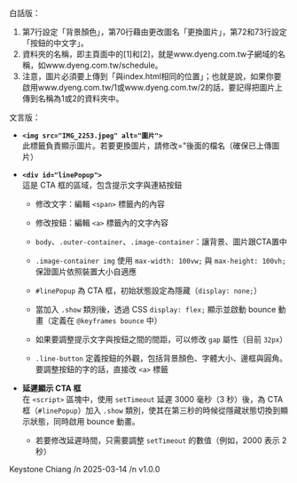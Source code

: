 白話版：

1. 第7行設定「背景顏色」，第70行藉由更改圖名「更換圖片」，第72和73行設定「按鈕的中文字」。
2. 資料夾的名稱，即主頁面中的[1]和[2]，就是www.dyeng.com.tw子網域的名稱，如www.dyeng.com.tw/schedule。
3. 注意，圖片必須要上傳到「與index.html相同的位置」；也就是說，如果你要啟用www.dyeng.com.tw/1或www.dyeng.com.tw/2的話，要記得把圖片上傳到名稱為1或2的資料夾中。
   


文言版：

- **`<img src="IMG_2253.jpeg" alt="圖片">`**  
  此標籤負責顯示圖片。若要更換圖片，請修改="後面的檔名（確保已上傳圖片）

- **`<div id="linePopup">`**  
  這是 CTA 框的區域，包含提示文字與連結按鈕  
  - 修改文字：編輯 `<span>` 標籤內的內容  
  - 修改按鈕：編輯 `<a>` 標籤內的文字內容

  - `body`、`.outer-container`、`.image-container`：讓背景、圖片跟CTA置中  

  - `.image-container img` 使用 `max-width: 100vw;` 與 `max-height: 100vh;` 保證圖片依照裝置大小自適應

  - `#linePopup` 為 CTA 框，初始狀態設定為隱藏（`display: none;`）  
  - 當加入 `.show` 類別後，透過 CSS `display: flex;` 顯示並啟動 bounce 動畫（定義在 `@keyframes bounce` 中）
  - 如果要調整提示文字與按鈕之間的間距，可以修改 `gap` 屬性（目前 `32px`）

  - `.line-button` 定義按鈕的外觀，包括背景顏色、字體大小、邊框與圓角。要調整按鈕的字的話，直接改 `<a>` 標籤

- **延遲顯示 CTA 框**  
  在 `<script>` 區塊中，使用 `setTimeout` 延遲 3000 毫秒（3 秒）後，為 CTA 框（`#linePopup`）加入 `.show` 類別，使其在第三秒的時候從隱藏狀態切換到顯示狀態，同時啟用 bounce 動畫。 
  - 若要修改延遲時間，只需要調整 `setTimeout` 的數值（例如，2000 表示 2 秒）


 
Keystone Chiang /n
2025-03-14 /n
v1.0.0
